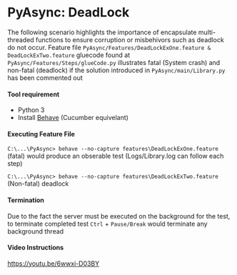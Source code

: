 # PyAsync: DeadLock

The following scenario highlights the importance of encapsulate multi-threaded functions to ensure corruption or misbehivors such as deadlock do not occur. Feature file ```PyAsync/Features/DeadLockExOne.feature & DeadLockExTwo.feature``` gluecode found at ```PyAsync/Features/Steps/glueCode.py``` illustrates fatal (System crash) and non-fatal (deadlock) if the solution introduced in ```PyAsync/main/Library.py``` has been commented out

#### Tool requirement
- Python 3
- Install [Behave](https://behave.readthedocs.io/en/latest/install.html) (Cucumber equivelant) 

#### Executing Feature File
```C:\...\PyAsync> behave --no-capture features\DeadLockExOne.feature``` (fatal) would produce an obserable test (Logs/Library.log can follow each step)

```C:\...\PyAsync> behave --no-capture features\DeadLockExTwo.feature``` (Non-fatal) deadlock

#### Termination
Due to the fact the server must be executed on the background for the test, to terminate completed test ```Ctrl``` + ```Pause/Break``` would terminate any background thread

#### Video Instructions
https://youtu.be/6wwxi-D03BY
